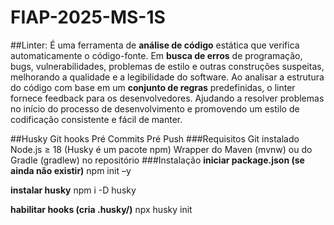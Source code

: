 # FIAP-2025-MS-1S

##Linter: 
É uma ferramenta de **análise de código** estática que verifica automaticamente o código-fonte.
Em **busca de erros** de programação, bugs, vulnerabilidades, problemas de estilo e outras construções suspeitas, melhorando a qualidade e a legibilidade do software. 
Ao analisar a estrutura do código com base em um **conjunto de regras** predefinidas, o linter fornece feedback para os desenvolvedores.
Ajudando a resolver problemas no início do processo de desenvolvimento e promovendo um estilo de codificação consistente e fácil de manter.

##Husky
Git hooks
Pré Commits
Pré Push
###Requisitos
Git instalado
Node.js ≥ 18 (Husky é um pacote npm)
Wrapper do Maven (mvnw) ou do Gradle (gradlew) no repositório
###Instalação
**iniciar package.json (se ainda não existir)**
npm init –y

**instalar husky**
npm i -D husky

**habilitar hooks (cria .husky/)**
npx husky init

